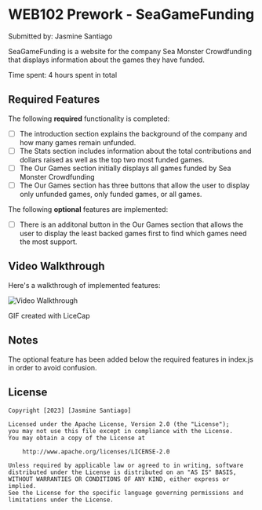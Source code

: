 # WEB102 Prework - SeaGameFunding

Submitted by: Jasmine Santiago

SeaGameFunding is a website for the company Sea Monster Crowdfunding that displays information about the games they have funded.

Time spent: 4 hours spent in total

## Required Features

The following **required** functionality is completed:

- [ ] The introduction section explains the background of the company and how many games remain unfunded.
- [ ] The Stats section includes information about the total contributions and dollars raised as well as the top two most funded games.
- [ ] The Our Games section initially displays all games funded by Sea Monster Crowdfunding
- [ ] The Our Games section has three buttons that allow the user to display only unfunded games, only funded games, or all games.

The following **optional** features are implemented:

- [ ] There is an additonal button in the Our Games section that allows the user to display the least backed games first to find which games need the most support.

## Video Walkthrough

Here's a walkthrough of implemented features:

<img src='https://i.imgur.com/KJQ8ONL.gif' title='Video Walkthrough' width='' alt='Video Walkthrough' />

GIF created with LiceCap

## Notes

The optional feature has been added below the required features in index.js in order to avoid confusion.

## License

    Copyright [2023] [Jasmine Santiago]

    Licensed under the Apache License, Version 2.0 (the "License");
    you may not use this file except in compliance with the License.
    You may obtain a copy of the License at

        http://www.apache.org/licenses/LICENSE-2.0

    Unless required by applicable law or agreed to in writing, software
    distributed under the License is distributed on an "AS IS" BASIS,
    WITHOUT WARRANTIES OR CONDITIONS OF ANY KIND, either express or implied.
    See the License for the specific language governing permissions and
    limitations under the License.
